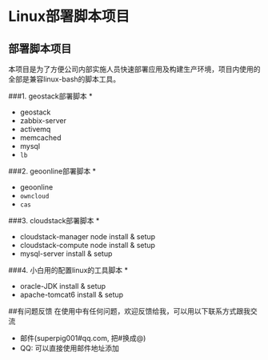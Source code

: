 # Linux部署脚本项目

## 部署脚本项目
本项目是为了方便公司内部实施人员快速部署应用及构建生产环境，项目内使用的全部是兼容linux-bash的脚本工具。

###1. geostack部署脚本
* 
  * geostack
  * zabbix-server
  * activemq
  * memcached
  * mysql
  * `lb`

###2. geoonline部署脚本
 * 
  * geoonline
  * `owncloud`
  * `cas`

###3. cloudstack部署脚本
*  
  * cloudstack-manager node install & setup
  * cloudstack-compute node install & setup
  * mysql-server install & setup

###4. 小白用的配置linux的工具脚本
 * 
  * oracle-JDK install & setup
  * apache-tomcat6 install & setup
  
##有问题反馈
在使用中有任何问题，欢迎反馈给我，可以用以下联系方式跟我交流

* 邮件(superpig001#qq.com, 把#换成@)
* QQ: 可以直接使用邮件地址添加
